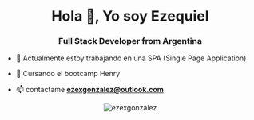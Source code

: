 <h1 align="center">Hola 👋, Yo soy Ezequiel</h1>
<h3 align="center">Full Stack Developer from Argentina</h3>

- 🔭 Actualmente estoy trabajando en una SPA (Single Page Application)

- 🌱 Cursando el bootcamp Henry

- 📫 contactame **ezexgonzalez@outlook.com**

<!-- <h3 align="left">Connect with me:</h3> -->
<p align="left">
</p>
<p align="center"><img align="center" src="https://github-readme-stats.vercel.app/api/top-langs?username=ezexgonzalez&show_icons=true&locale=en&layout=compact" alt="ezexgonzalez" /></p>
<p></p>
<!-- <p>&nbsp;<img align="center" src="https://github-readme-stats.vercel.app/api?username=matiascalvar&show_icons=true&locale=en" alt="matiascalvar" /></p> -->
